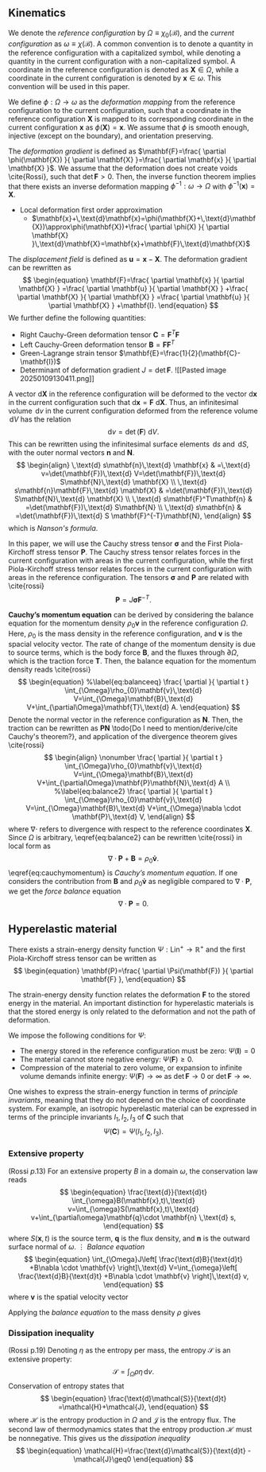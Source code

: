 ## Kinematics
We denote the *reference configuration* by $\Omega\equiv\chi_{0}(\mathcal{B})$, and the *current configuration* as $\omega\equiv\chi(\mathcal{B})$. A common convention is to denote a quantity in the reference configuration with a capitalized symbol, while denoting a quantity in the current configuration with a non-capitalized symbol. A coordinate in the   reference configuration is denoted as $\mathbf{X}\in\Omega$, while a coordinate in the current configuration is denoted by $\mathbf{x}\in\omega$. This convention will be used in this paper.

We define $\phi:\Omega\to\omega$ as the *deformation mapping* from the reference configuration to the current configuration, such that a coordinate in the reference configuration $\mathbf{X}$ is mapped to its corresponding coordinate in the current configuration $\mathbf{x}$ as $\phi(\mathbf{X})=\mathbf{x}$.  We assume that $\phi$ is smooth enough, injective (except on the boundary), and orientation preserving. 

The *deformation gradient* is defined as $\mathbf{F}=\frac{ \partial \phi(\mathbf{X}) }{ \partial \mathbf{X} }=\frac{ \partial \mathbf{x} }{ \partial \mathbf{X} }$. We assume that the deformation does not create voids \cite{Rossi}, such that $\det\mathbf{F}>0$.  Then, the inverse function theorem implies that there exists an inverse deformation mapping $\phi^{-1}:\omega\to\Omega$ with $\phi^{-1}(\mathbf{x})=\mathbf{X}$.

* Local deformation first order approximation
	* $\mathbf{x}+\,\text{d}\mathbf{x}=\phi(\mathbf{X}+\,\text{d}\mathbf{X})\approx\phi(\mathbf{X})+\frac{ \partial \phi(X) }{ \partial \mathbf{X} }\,\text{d}\mathbf{X}=\mathbf{x}+\mathbf{F}\,\text{d}\mathbf{X}$

The *displacement field* is defined as $\mathbf{u}=\mathbf{x}-\mathbf{X}$. The deformation gradient can be rewritten as
$$
\begin{equation}
\mathbf{F}=\frac{ \partial \mathbf{x} }{ \partial \mathbf{X} } =\frac{ \partial \mathbf{u} }{ \partial \mathbf{X} } +\frac{ \partial \mathbf{X} }{ \partial \mathbf{X} } =\frac{ \partial \mathbf{u} }{ \partial \mathbf{X} } +\mathbf{I}.
\end{equation}
$$
We further define the following quantities:
* Right Cauchy-Green deformation tensor $\mathbf{C}=\mathbf{F}^T\mathbf{F}$
* Left Cauchy-Green deformation tensor $\mathbf{B}=\mathbf{F}\mathbf{F}^T$
* Green-Lagrange strain tensor $\mathbf{E}=\frac{1}{2}(\mathbf{C}-\mathbf{I})$
* Determinant of deformation gradient $J=\det \mathbf{F}$.
![[Pasted image 20250109130411.png]]

A vector $\text{d}\mathbf{X}$ in the reference configuration will be deformed to the vector $\text{d}\mathbf{x}$ in the current configuration such that $\text{d}\mathbf{x}=\mathbf{F}\text{ d}\mathbf{X}$. Thus, an infinitesimal volume $\,\text{d}v$ in the current configuration deformed from the reference volume $\,\text{d}V$ has the relation 
$$
\begin{equation}
\text{ d} v=\det (\mathbf{F})\text{ d} V.
\end{equation}
$$
This can be rewritten using the infinitesimal surface elements $\,\text{d}s$ and $\,\text{d}S$, with the outer normal vectors $\mathbf{n}$ and $\mathbf{N}$.
$$
\begin{align}
\,\text{d} s\mathbf{n}\,\text{d} \mathbf{x} & =\,\text{d} v=\det(\mathbf{F})\,\text{d}  V=\det(\mathbf{F})\,\text{d}  S\mathbf{N}\,\text{d} \mathbf{X} \\
 \,\text{d} s\mathbf{n}\mathbf{F}\,\text{d} \mathbf{X} & =\det(\mathbf{F})\,\text{d} S\mathbf{N}\,\text{d} \mathbf{X}  \\
\,\text{d} s\mathbf{F}^T\mathbf{n} & =\det(\mathbf{F})\,\text{d} S\mathbf{N} \\
\,\text{d} s\mathbf{n} & =\det(\mathbf{F})\,\text{d} S \mathbf{F}^{-T}\mathbf{N},
\end{align}
$$
which is *Nanson's formula*.

In this paper, we will use the Cauchy stress tensor $\boldsymbol{\sigma}$ and the First Piola-Kirchoff stress tensor $\mathbf{P}$. The Cauchy stress tensor relates forces in the current configuration with areas in the current configuration, while the first Piola-Kirchoff stress tensor relates forces in the current configuration with areas in the reference configuration. The tensors $\boldsymbol{\sigma}$ and $\mathbf{P}$ are related with \cite{rossi}
$$
\begin{equation}
\mathbf{P}=J\boldsymbol{\sigma}\mathbf{F}^{-T}.
\end{equation}
$$

$\textbf{Cauchy's momentum equation}$ can be derived by considering the balance equation for the momentum density $\rho_{0} \mathbf{v}$ in the reference configuration $\Omega$. Here, $\rho_{0}$ is the mass density in the reference configuration, and $\mathbf{v}$ is the spacial velocity vector. The rate of change of the momentum density is due to source terms, which is the body force $\mathbf{B}$, and the fluxes through $\partial \Omega$, which is the traction force $\mathbf{T}$. Then, the balance equation for the momentum density reads \cite{rossi}
$$
\begin{equation}
%\label{eq:balanceeq}
\frac{ \partial  }{ \partial t } \int_{\Omega}\rho_{0}\mathbf{v}\,\text{d} V=\int_{\Omega}\mathbf{B}\,\text{d} V+\int_{\partial\Omega}\mathbf{T}\,\text{d} A.
\end{equation}
$$
Denote the normal vector in the reference configuration as $\mathbf{N}$. Then, the traction can be rewritten as $\mathbf{P}\mathbf{N}$ \todo{Do I need to mention/derive/cite Cauchy's theorem?}, and application of the divergence theorem gives \cite{rossi}
$$
\begin{align}
\nonumber
\frac{ \partial  }{ \partial t } \int_{\Omega}\rho_{0}\mathbf{v}\,\text{d} V=\int_{\Omega}\mathbf{B}\,\text{d} V+\int_{\partial\Omega}\mathbf{P}\mathbf{N}\,\text{d} A \\
%\label{eq:balance2}
\frac{ \partial  }{ \partial t } \int_{\Omega}\rho_{0}\mathbf{v}\,\text{d} V=\int_{\Omega}\mathbf{B}\,\text{d} V+\int_{\Omega}\nabla \cdot \mathbf{P}\,\text{d} V,
\end{align}
$$
where $\nabla \cdot$ refers to divergence with respect to the reference coordinates $\mathbf{X}$. Since $\Omega$ is arbitrary, \eqref{eq:balance2} can be rewritten \cite{rossi} in local form as 
$$
\begin{equation}
%\label{eq:cauchymomentum}
\nabla \cdot \mathbf{P}+\mathbf{B}=\rho_{0} \mathbf{\dot{v}}.
\end{equation}
$$
\eqref{eq:cauchymomentum} is $\textit{Cauchy's momentum equation}$. If one considers the contribution from $\mathbf{B}$ and $\rho_{0} \mathbf{\dot{v}}$ as negligible compared to $\nabla \cdot \mathbf{P}$, we get the $\textit{force balance}$ equation
$$
\begin{equation}
%\label{eq:forcebalance}
\nabla \cdot \mathbf{P}=0.
\end{equation}
$$

## Hyperelastic material
There exists a strain-energy density function $\Psi:\text{Lin}^+\to \mathbb{R}^+$ and the first Piola-Kirchoff stress tensor can be written as 
$$
\begin{equation}
\mathbf{P}=\frac{ \partial \Psi(\mathbf{F}) }{ \partial \mathbf{F} },
\end{equation}
$$

The strain-energy density function relates the deformation $\mathbf{F}$ to the stored energy in the material. An important distinction for hyperelastic materials is that the stored energy is only related to the deformation and not the path of deformation.

We impose the following conditions for $\Psi$:
* The energy stored in the reference configuration must be zero: $\Psi(\mathbf{I})=0$
* The material cannot store negative energy: $\Psi(\mathbf{F})\geq0$.
* Compression of the material to zero volume, or expansion to infinite volume demands infinite energy: $\Psi(\mathbf{F})\to \infty$ as $\det \mathbf{F}\to0$ or $\det \mathbf{F}\to \infty$.

One wishes to express the strain-energy function in terms of *principle invariants*, meaning that they do not depend on the choice of coordinate system. For example, an isotropic hyperelastic material can be expressed in terms of the principle invariants $I_{1},I_{2},I_{3}$ of $\mathbf{C}$ such that
$$
\begin{equation}
\Psi(\mathbf{C})=\Psi(I_{1},I_{2},I_{3}).
\end{equation}
$$

### Extensive property 
(Rossi $p$.13)
For an extensive property $B$ in a domain $\omega$, the conservation law reads
$$
\begin{equation}
\frac{\text{d}}{\text{d}t} \int_{\omega}B(\mathbf{x},t)\,\text{d} v=\int_{\omega}S(\mathbf{x},t)\,\text{d} v+\int_{\partial\omega}\mathbf{q}\cdot \mathbf{n} \,\text{d} s,
\end{equation}
$$
where $S(\mathbf{x},t)$ is the source term, $\mathbf{q}$ is the flux density, and $\mathbf{n}$ is the outward surface normal of $\omega$.
$\vdots$
*Balance equation*
$$
\begin{equation}
\int_{\Omega}J\left[ \frac{\text{d}B}{\text{d}t} +B\nabla \cdot \mathbf{v} \right]\,\text{d} V=\int_{\omega}\left[ \frac{\text{d}B}{\text{d}t} +B\nabla \cdot \mathbf{v} \right]\,\text{d} v,
\end{equation}
$$
where $\mathbf{v}$ is the spatial velocity vector

Applying the *balance equation* to the mass density $\rho$ gives

### Dissipation inequality
(Rossi p.19)
Denoting $\eta$ as the entropy per mass, the entropy $\mathcal{S}$ is an extensive property:
$$
\begin{equation}
\mathcal{S}=\int_{\Omega}\rho\eta \,\text{d} v.
\end{equation}
$$
Conservation of entropy states that 
$$
\begin{equation}
\frac{\text{d}\mathcal{S}}{\text{d}t} =\mathcal{H}+\mathcal{J},
\end{equation}
$$
where $\mathcal{H}$ is the entropy production in $\Omega$ and $\mathcal{J}$ is the entropy flux. The second law of thermodynamics states that the entropy production $\mathcal{H}$ must be nonnegative. This gives us the *dissipation inequality*
$$
\begin{equation}
\mathcal{H}=\frac{\text{d}\mathcal{S}}{\text{d}t} -\mathcal{J}\geq0
\end{equation}
$$
